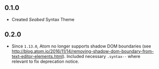 ## 0.1.0
- Created *Seabed* Syntax Theme

## 0.2.0
- Since `1.13.0`, Atom no longer supports shadow DOM boundaries (see http://blog.atom.io/2016/11/14/removing-shadow-dom-boundary-from-text-editor-elements.html). Included necessary `.syntax--` where relevant to fix deprecation notice.
